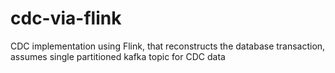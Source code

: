 # cdc-via-flink
CDC implementation using Flink, that reconstructs the database transaction, assumes single partitioned kafka topic for CDC data
